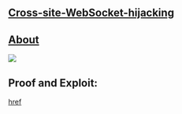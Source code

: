 ## [Cross-site-WebSocket-hijacking](https://portswigger.net/web-security/websockets/cross-site-websocket-hijacking/lab)

## [About](https://portswigger.net/web-security/websockets/cross-site-websocket-hijacking)

![](https://github.com/nu11secur1ty/PortSwigger-Web-Security-Academy/blob/main/WebSockets/Cross-site-WebSocket-hijacking/Docs/Screenshot%202022-05-27%20143639.png)

## Proof and Exploit:
[href](https://streamable.com/5rmfp2)

